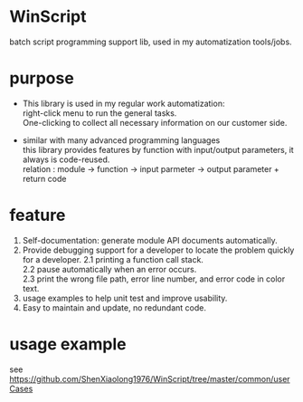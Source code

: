 # WinScript
batch script programming support lib, used in my automatization tools/jobs.

# purpose
- This library is used in my regular work automatization:  
  right-click menu to run the general tasks.  
  One-clicking to collect all necessary information on our customer side.

- similar with many advanced programming languages  
  this library provides features by function with input/output parameters, it always is code-reused.  
  relation : module -> function -> input parmeter -> output parameter + return code

# feature
1.   Self-documentation: generate module API documents automatically.
2.   Provide debugging support for a developer to locate the problem quickly for a developer.
2.1  printing a function call stack.  
2.2  pause automatically when an error occurs.  
2.3  print the wrong file path, error line number, and error code in color text.
1.   usage examples to help unit test and improve usability.
2.   Easy to maintain and update, no redundant code.

# usage example  
  see <https://github.com/ShenXiaolong1976/WinScript/tree/master/common/userCases>
